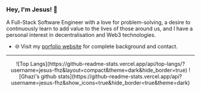 ### Hey, I'm Jesus! 👋 
A Full-Stack Software Engineer with a love for problem-solving, a desire to continuously learn to add value to the lives of those around us, and I have a personal interest in decentralisation and Web3 technologies.


- 🌐 Visit my [porfolio website](www.jesusflores.io) for complete background and contact.


---
<p align = "center">
  ![Top Langs](https://github-readme-stats.vercel.app/api/top-langs/?username=jesus-fhz&layout=compact&theme=dark&hide_border=true)
  ![Ghazi's github stats](https://github-readme-stats.vercel.app/api?username=jesus-fhz&show_icons=true&hide_border=true&theme=dark)
</p>

<!--
**Jesus-fhz/Jesus-fhz** is a ✨ _special_ ✨ repository because its `README.md` (this file) appears on your GitHub profile.

Here are some ideas to get you started:

- 🔭 I’m currently working on ...
- 🌱 I’m currently learning ...
- 👯 I’m looking to collaborate on ...
- 🤔 I’m looking for help with ...
- 💬 Ask me about ...
- 📫 How to reach me: ...
- 😄 Pronouns: ...
- ⚡ Fun fact: ...
-->
